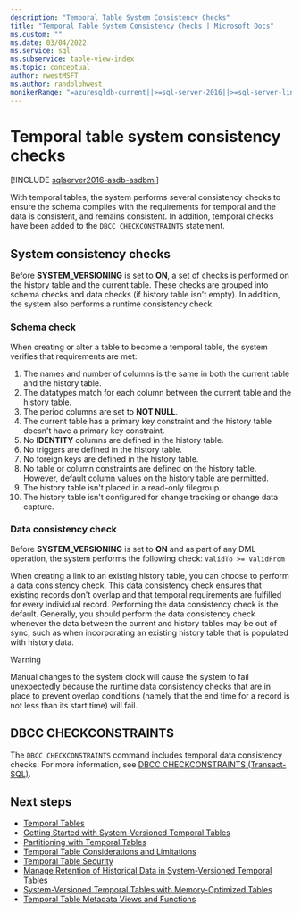 ```yaml
---
description: "Temporal Table System Consistency Checks"
title: "Temporal Table System Consistency Checks | Microsoft Docs"
ms.custom: ""
ms.date: 03/04/2022
ms.service: sql
ms.subservice: table-view-index
ms.topic: conceptual
author: rwestMSFT
ms.author: randolphwest
monikerRange: "=azuresqldb-current||>=sql-server-2016||>=sql-server-linux-2017||=azuresqldb-mi-current"
---
```

# Temporal table system consistency checks

[!INCLUDE [sqlserver2016-asdb-asdbmi](../../includes/applies-to-version/sqlserver2016-asdb-asdbmi.md)]

With temporal tables, the system performs several consistency checks to ensure the schema complies with the requirements for temporal and the data is consistent, and remains consistent. In addition, temporal checks have been added to the `DBCC CHECKCONSTRAINTS` statement.

## System consistency checks

Before **SYSTEM_VERSIONING** is set to **ON**, a set of checks is performed on the history table and the current table. These checks are grouped into schema checks and data checks (if history table isn't empty). In addition, the system also performs a runtime consistency check.

### Schema check

When creating or alter a table to become a temporal table, the system verifies that requirements are met:

1. The names and number of columns is the same in both the current table and the history table.
2. The datatypes match for each column between the current table and the history table.
3. The period columns are set to **NOT NULL**.
4. The current table has a primary key constraint and the history table doesn't have a primary key constraint.
5. No **IDENTITY** columns are defined in the history table.
6. No triggers are defined in the history table.
7. No foreign keys are defined in the history table.
8. No table or column constraints are defined on the history table. However, default column values on the history table are permitted.
9. The history table isn't placed in a read-only filegroup.
10. The history table isn't configured for change tracking or change data capture.

### Data consistency check

Before **SYSTEM_VERSIONING** is set to **ON** and as part of any DML operation, the system performs the following check: `ValidTo >= ValidFrom`

When creating a link to an existing history table, you can choose to perform a data consistency check. This data consistency check ensures that existing records don't overlap and that temporal requirements are fulfilled for every individual record. Performing the data consistency check is the default. Generally, you should perform the data consistency check whenever the data between the current and history tables may be out of sync, such as when incorporating an existing history table that is populated with history data.

> [!WARNING]
> Manual changes to the system clock will cause the system to fail unexpectedly because the runtime data consistency checks that are in place to prevent overlap conditions (namely that the end time for a record is not less than its start time) will fail.

## DBCC CHECKCONSTRAINTS

The `DBCC CHECKCONSTRAINTS` command includes temporal data consistency checks. For more information, see [DBCC CHECKCONSTRAINTS &#40;Transact-SQL&#41;](../../t-sql/database-console-commands/dbcc-checkconstraints-transact-sql.md).

## Next steps

- [Temporal Tables](../../relational-databases/tables/temporal-tables.md)
- [Getting Started with System-Versioned Temporal Tables](../../relational-databases/tables/getting-started-with-system-versioned-temporal-tables.md)
- [Partitioning with Temporal Tables](../../relational-databases/tables/partitioning-with-temporal-tables.md)
- [Temporal Table Considerations and Limitations](../../relational-databases/tables/temporal-table-considerations-and-limitations.md)
- [Temporal Table Security](../../relational-databases/tables/temporal-table-security.md)
- [Manage Retention of Historical Data in System-Versioned Temporal Tables](../../relational-databases/tables/manage-retention-of-historical-data-in-system-versioned-temporal-tables.md)
- [System-Versioned Temporal Tables with Memory-Optimized Tables](../../relational-databases/tables/system-versioned-temporal-tables-with-memory-optimized-tables.md)
- [Temporal Table Metadata Views and Functions](../../relational-databases/tables/temporal-table-metadata-views-and-functions.md)  

